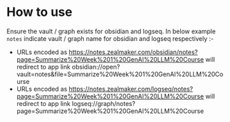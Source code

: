 # How to use

Ensure the vault / graph exists for obsidian and logseq. In below example `notes` indicate vault / graph name for obsidian and logseq respectively :-

- URLs encoded as https://notes.zealmaker.com/obsidian/notes?page=Summarize%20Week%201%20GenAI%20LLM%20Course will redirect to app link obsidian://open?vault=notes&file=Summarize%20Week%201%20GenAI%20LLM%20Course
- URLs encoded as https://notes.zealmaker.com/logseq/notes?page=Summarize%20Week%201%20GenAI%20LLM%20Course will redirect to app link logseq://graph/notes?page=Summarize%20Week%201%20GenAI%20LLM%20Course
